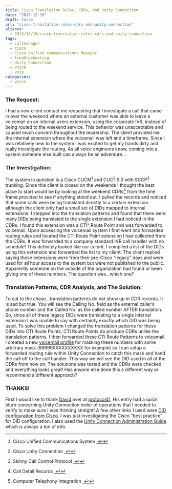 ```yaml
---
title: Cisco Translation Rules, CDRs, and Unity Connection
date: "2013-12-19"
draft: false
url: "cisco-translation-rules-cdrs-and-unity-connection"
aliases:
  - 2013/12/19/cisco-translation-rules-cdrs-and-unity-connection
tags:
  - callmanager
  - cisco
  - Cisco Unified Communications Manager
  - troubleshooting
  - Unity Connection
  - voice
  - voip
categories:
  - voice
---
```


### The Request:

I had a new client contact me requesting that I investigate a call that came in over the weekend where an external customer was able to leave a voicemail on an internal users extension, using the corporate IVR, instead of being routed to the weekend service. This behavior was unacceptable and caused much concern throughout the leadership. The client provided me the internal extension where the voicemail was left and a timeframe. Since I was relatively new to the system I was excited to get my hands dirty and really investigate the routing. As all voice engineers know, coming into a system someone else built can always be an adventure…

<!--more-->

### The Investigation:

The system in question is a Cisco CUCM[^1] and CUC[^2] 9.0 with SCCP[^3] trunking. Since this client is closed on the weekends I thought the best place to start would be by looking at the weekend CDRs[^4] from the time frame provided to see if anything stood out. I pulled the records and noticed that some calls were being translated directly to a certain extension although the client only had a small set of DIDs mapped to internal extensions. I stepped into the translation patterns and found that there were many DIDs being translated to the single extension I had noticed in the CDRs. I found this extension was a CTI[^5] Route Point and was forwarded to voicemail. Upon accessing the voicemail system I first went into forwarded routing rules and located the CTI Route Point extension I had collected from the CDRs. It was forwarded to a company standard IVR call handler with no schedule! This definitely looked like our culprit. I compiled a list of the DIDs using this extension and forwarded the list to my client. The client replied saying these extensions were from their pre-Cisco “legacy” days and were used for all hour access to the system but were not published to the public. Apparently someone on the outside of the organization had found or been giving one of these numbers. The question was…which one?

### Translation Patterns, CDR Analysis, and The Solution:

To cut to the chase…translation patterns do not show up in CDR records. It is sad but true. You will see the Calling No. field as the external caller’s phone number and the Called No. as the called number AFTER translation. So, since all of these legacy DIDs were translating to a single internal extension I was unable to say with certainty exactly which DID was being used. To solve this problem I changed the translation patterns for these DIDs into CTI Route Points. CTI Route Points do produce CDRs unlike the translation patterns. I then forwarded these CTI Route Patterns to voicemail. I created a new [voicemail profile](http://www.cisco.com/en/US/docs/voice_ip_comm/cucm/admin/7_1_2/ccmcfg/b05vmprf.html) for masking these numbers with some arbitrary mask (99999XXXXXXXXXX for example) so I can setup a forwarded routing rule within Unity Connection to catch this mask and hand the call off to the call handler. This way we will see the DID used in all of the CDRs from now on. The solutions was tested and the CDRs were checked and everything looks great! Has anyone else done this a different way or recommend a different approach?

### THANKS!

First I would like to thank [David](http://protocol41.wordpress.com/about/) over at [protocol41](http://protocol41.wordpress.com/2013/04/23/call-routing-rules/). His entry had a quick blurb concerning Unity Connection order of operations that I needed to verify to make sure I was thinking straight! A few other links I used were [DID configuration from Cisco](http://www.cisco.com/en/US/tech/tk652/tk653/technologies_tech_note09186a00801c43f6.shtml). I was just investigating the Cisco “best practice” for DID configuration. I also used the [Unity Connection Administration Guide](http://www.cisco.com/en/US/docs/voice_ip_comm/connection/9x/administration/guide/9xcucsag090.pdf) which is always a ton of info.


[^1]: Cisco Unified Communications System [ ↩](1 "return to article")
[^2]: Cisco Unity Connection [ ↩](2 "return to article")
[^3]: Skinny Call Control Protocol [ ↩](3 "return to article")
[^4]: Call Detail Records [ ↩](4 "return to article")
[^5]: Computer Telephony Integration [ ↩](5 "return to article")